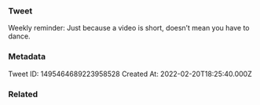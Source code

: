 ### Tweet
Weekly reminder: Just because a video is short, doesn’t mean you have to dance.

### Metadata
Tweet ID: 1495464689223958528
Created At: 2022-02-20T18:25:40.000Z

### Related

